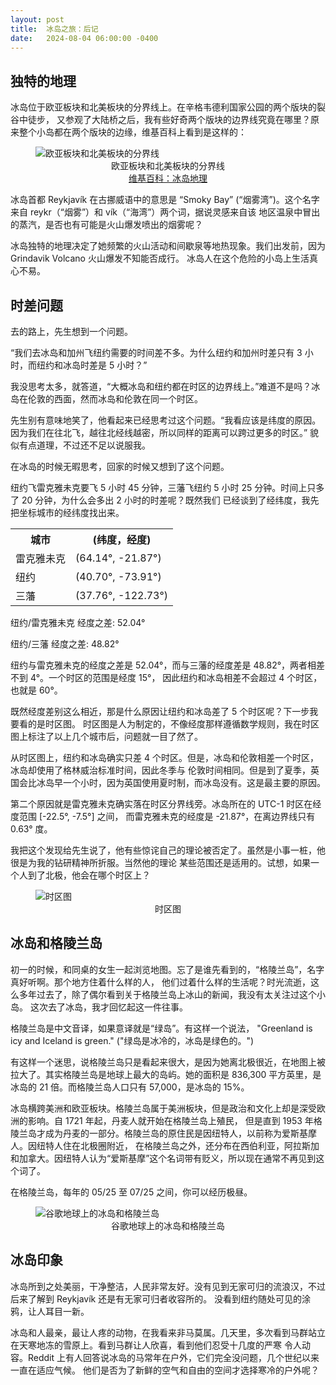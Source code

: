 ```yaml
---
layout: post
title:  冰岛之旅：后记
date:   2024-08-04 06:00:00 -0400
---
```


## 独特的地理

冰岛位于欧亚板块和北美板块的分界线上。在辛格韦德利国家公园的两个版块的裂谷中徒步，
又参观了大陆桥之后，我有些好奇两个版块的边界线究竟在哪里？原来整个小岛都在两个版块的边缘，维基百科上看到是这样的：

<figure>
  <img src="../../../assets/images/Iceland-Epilogue/Iceland_Mid-Atlantic_Ridge_map.png" alt="欧亚板块和北美板块的分界线"/>
    <center>
      <figcaption>欧亚板块和北美板块的分界线<br>
      <a href="https://en.wikipedia.org/wiki/Geology_of_Iceland">维基百科：冰岛地理
  </a></figcaption></center>
</figure>

冰岛首都 Reykjavík 在古挪威语中的意思是 “Smoky Bay” (“烟雾湾”)。这个名字来自 reykr（“烟雾”）和 vík（“海湾”）两个词，据说灵感来自该
地区温泉中冒出的蒸汽，是否也有可能是火山爆发喷出的烟雾呢？

冰岛独特的地理决定了她频繁的火山活动和间歇泉等地热现象。我们出发前，因为 Grindavik Volcano 火山爆发不知能否成行。
冰岛人在这个危险的小岛上生活真心不易。


## 时差问题

去的路上，先生想到一个问题。

“我们去冰岛和加州飞纽约需要的时间差不多。为什么纽约和加州时差只有 3 小时，而纽约和冰岛时差是 5 小时？”

我没思考太多，就答道，“大概冰岛和纽约都在时区的边界线上。”难道不是吗？冰岛在伦敦的西面，然而冰岛和伦敦在同一个时区。

先生别有意味地笑了，他看起来已经思考过这个问题。“我看应该是纬度的原因。因为我们在往北飞，越往北经线越密，所以同样的距离可以跨过更多的时区。”
貌似有点道理，不过还不足以说服我。

在冰岛的时候无暇思考，回家的时候又想到了这个问题。

纽约飞雷克雅未克要飞 5 小时 45 分钟，三藩飞纽约 5 小时 25 分钟。时间上只多了 20 分钟，为什么会多出 2 小时的时差呢？既然我们
已经谈到了经纬度，我先把坐标城市的经纬度找出来。

<table>
  <tr>
    <th>城市</th>
    <th>(纬度，经度)</th>
  </tr>
  <tr>
    <td>雷克雅未克</td>
    <td>(64.14°, -21.87°)</td>
  </tr>
  <tr>
    <td>纽约</td>
    <td>(40.70°, -73.91°)</td>
  </tr>
  <tr>
    <td>三藩</td>
    <td>(37.76°, -122.73°)</td>
  </tr>
</table>

纽约/雷克雅未克 经度之差: 52.04°

纽约/三藩 经度之差: 48.82°

纽约与雷克雅未克的经度之差是 52.04°，而与三藩的经度差是 48.82°，两者相差不到 4°。一个时区的范围是经度 15°，
因此纽约和冰岛相差不会超过 4 个时区，也就是 60°。

既然经度差别这么相近，那是什么原因让纽约和冰岛差了 5 个时区呢？下一步我要看的是时区图。
时区图是人为制定的，不像经度那样遵循数学规则，我在时区图上标注了以上几个城市后，问题就一目了然了。

从时区图上，纽约和冰岛确实只差 4 个时区。但是，冰岛和伦敦相差一个时区，冰岛却使用了格林威治标准时间，因此冬季与
伦敦时间相同。但是到了夏季，英国会比冰岛早一个小时，因为英国使用夏时制，而冰岛没有。这是最主要的原因。

第二个原因就是雷克雅未克确实落在时区分界线旁。冰岛所在的 UTC-1 时区在经度范围 [-22.5°, -7.5°] 之间，
而雷克雅未克的经度是 -21.87°，在离边界线只有 0.63° 度。

我把这个发现给先生说了，他有些惊诧自己的理论被否定了。虽然是小事一桩，他很是为我的钻研精神所折服。当然他的理论
某些范围还是适用的。试想，如果一个人到了北极，他会在哪个时区上？

<figure>
  <img src="../../../assets/images/Iceland-Epilogue/timezone-map.png" alt="时区图"/>
  <center><figcaption>时区图</figcaption></center>
</figure>

## 冰岛和格陵兰岛

初一的时候，和同桌的女生一起浏览地图。忘了是谁先看到的，“格陵兰岛”，名字真好听啊。那个地方住着什么样的人，
他们过着什么样的生活呢？时光流逝，这么多年过去了，除了偶尔看到关于格陵兰岛上冰山的新闻，我没有太关注过这个小岛。
这次去了冰岛，我才回忆起这一件往事。

格陵兰岛是中文音译，如果意译就是“绿岛”。有这样一个说法， "Greenland is icy and Iceland is green." 
("绿岛是冰冷的，冰岛是绿色的。") 

有这样一个迷思，说格陵兰岛只是看起来很大，是因为她离北极很近，在地图上被拉大了。其实格陵兰岛是地球上最大的岛屿。她的面积是
836,300 平方英里，是冰岛的 21 倍。而格陵兰岛人口只有 57,000，是冰岛的 15%。

冰岛横跨美洲和欧亚板块。格陵兰岛属于美洲板块，但是政治和文化上却是深受欧洲的影响。自 1721 年起，丹麦人就开始在格陵兰岛上殖民，
但是直到 1953 年格陵兰岛才成为丹麦的一部分。格陵兰岛的原住民是因纽特人，以前称为爱斯基摩人。因纽特人住在北极圈附近，
在格陵兰岛之外，还分布在西伯利亚，阿拉斯加和加拿大。因纽特人认为“爱斯基摩”这个名词带有贬义，所以现在通常不再见到这个词了。

在格陵兰岛，每年的 05/25 至 07/25 之间，你可以经历极昼。 

<figure>
  <img src="../../../assets/images/Iceland-Epilogue/Greenland-vs-Iceland.png" alt="谷歌地球上的冰岛和格陵兰岛"/>
  <center><figcaption>谷歌地球上的冰岛和格陵兰岛</figcaption></center>
</figure>

## 冰岛印象

冰岛所到之处美丽，干净整洁，人民非常友好。没有见到无家可归的流浪汉，不过后来了解到 Reykjavík 还是有无家可归者收容所的。
没看到纽约随处可见的涂鸦，让人耳目一新。

冰岛和人最亲，最让人疼的动物，在我看来非马莫属。几天里，多次看到马群站立在天寒地冻的雪原上。看到马群让人欣喜，看到他们忍受十几度的严寒
令人动容。Reddit 上有人回答说冰岛的马常年在户外，它们完全没问题，几个世纪以来一直在适应气候。
他们是否为了新鲜的空气和自由的空间才选择寒冷的户外呢？
